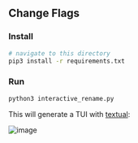 ## Change Flags

### Install
```bash
# navigate to this directory
pip3 install -r requirements.txt
```
### Run
```bash
python3 interactive_rename.py
```

This will generate a TUI with [textual](https://textual.textualize.io/):

![image](https://github.com/nkcyber/cybersword/assets/46602241/073011d9-dd14-4bb7-b7f6-ca1367a2f73f)

